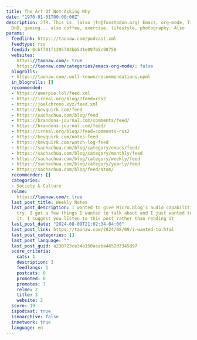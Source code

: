 ```yaml
---
title: The Art Of Not Asking Why
date: "1970-01-01T00:00:00Z"
description: JTR. This is. (also jtr@fosstodon.org) Emacs, org-mode, TiddlyWiki, Linux,
  DnD, gaming... also coffee, exercise, lifestyle, photography. Also
params:
  feedlink: https://taonaw.com/podcast.xml
  feedtype: rss
  feedid: 0cbf701f1395783bb541e097b5c98750
  websites:
    https://taonaw.com/: true
    https://taonaw.com/categories/emacs-org-mode/: false
  blogrolls:
  - https://taonaw.com/.well-known/recommendations.opml
  in_blogrolls: []
  recommended:
  - https://amerpie.lol/feed.xml
  - https://irreal.org/blog/?feed=rss2
  - https://joelchrono.xyz/feed.xml
  - https://kevquirk.com/feed
  - https://sachachua.com/blog/feed
  - https://brandons-journal.com/comments/feed/
  - https://brandons-journal.com/feed/
  - https://irreal.org/blog/?feed=comments-rss2
  - https://kevquirk.com/notes-feed
  - https://kevquirk.com/watch-log-feed
  - https://sachachua.com/blog/category/emacs/feed/
  - https://sachachua.com/blog/category/monthly/feed
  - https://sachachua.com/blog/category/weekly/feed
  - https://sachachua.com/blog/category/yearly/feed
  - https://sachachua.com/blog/feed/atom/
  recommender: []
  categories:
  - Society & Culture
  relme:
    https://taonaw.com/: true
  last_post_title: Weekly Notes
  last_post_description: I wanted to give Micro.blog’s audio capabilities another
    try. I got a few things I wanted to talk about and I just wanted to just go for
    it. I suggest you listen to this post rather than reading it
  last_post_date: "2024-08-09T21:02:34-04:00"
  last_post_link: https://taonaw.com/2024/08/09/i-wanted-to.html
  last_post_categories: []
  last_post_language: ""
  last_post_guid: a230723ce34b150acaba4652d3345d97
  score_criteria:
    cats: 1
    description: 3
    feedlangs: 1
    postcats: 0
    promoted: 0
    promotes: 7
    relme: 2
    title: 3
    website: 2
  score: 19
  ispodcast: true
  isnoarchive: false
  innetwork: true
  language: en
---
```

